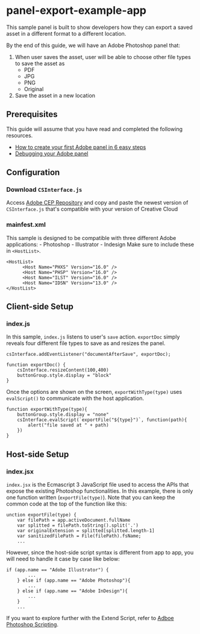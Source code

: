 # panel-export-example-app

This sample panel is built to show developers how they can export a saved asset in a different format to a different location.

By the end of this guide, we will have an Adobe Photoshop panel that:

1. When user saves the asset, user will be able to choose other file types to save the asset as
	- PDF
	- JPG
	- PNG
	- Original
1. Save the asset in a new location

## Prerequisites
This guide will assume that you have read and completed the following resources.

- [How to create your first Adobe panel in 6 easy steps](https://medium.com/adobe-io/how-to-create-your-first-adobe-panel-in-6-easy-steps-f8bd4ed5778)
- [Debugging your Adobe panel](https://medium.com/adobe-io/debugging-your-adobe-panel-cf73f00f6961)

## Configuration
### Download `CSInterface.js`
Access [Adobe CEP Repository](https://github.com/Adobe-CEP/CEP-Resources/) and copy and paste the newest version of `CSInterface.js` that's compatible with your version of Creative Cloud

### mainfest.xml
This sample is designed to be compatible with three different Adobe applications:
	- Photoshop
	- Illustrator
	- Indesign
Make sure to include these in `<HostList>`.
```
<HostList>
      <Host Name="PHXS" Version="16.0" />
      <Host Name="PHSP" Version="16.0" />
      <Host Name="ILST" Version="16.0" />
      <Host Name="IDSN" Version="13.0" />
</HostList>
```

## Client-side Setup
### index.js
In this sample, `index.js` listens to user's `save` action. `exportDoc` simply reveals four different file types to save as and resizes the panel.
```
csInterface.addEventListener("documentAfterSave", exportDoc);

function exportDoc() {
	csInterface.resizeContent(100,400)
    buttonGroup.style.display = "block" 
}
```
Once the options are shown on the screen, `exportWithType(type)` uses `evalScript()` to communicate with the host application.
```
function exportWithType(type){
	buttonGroup.style.display = "none" 	
	csInterface.evalScript(`exportFile("${type}")`, function(path){
		alert("file saved at " + path)
	})
}
```

## Host-side Setup
### index.jsx
`index.jsx` is the Ecmascript 3 JavaScript file used to access the APIs that expose the existing Photoshop functionalities. In this example, there is only one function written (`exportFile(type)`). Note that you can keep the common code at the top of the function like this: 
```
unction exportFile(type) {
	var filePath = app.activeDocument.fullName
	var splitted = filePath.toString().split('.')
	var originalExtension = splitted[splitted.length-1] 
    var sanitizedFilePath = File(filePath).fsName;
	...
```
However, since the host-side script syntax is different from app to app, you will need to handle it case by case like below:
```
if (app.name == "Adobe Illustrator") {
		...
	} else if (app.name == "Adobe Photoshop"){
		...
	} else if (app.name == "Adobe InDesign"){
		...
	}
	...
```
If you want to explore further with the Extend Script, refer to [Adboe Photoshop Scripting](https://www.adobe.com/devnet/photoshop/scripting.html). 

